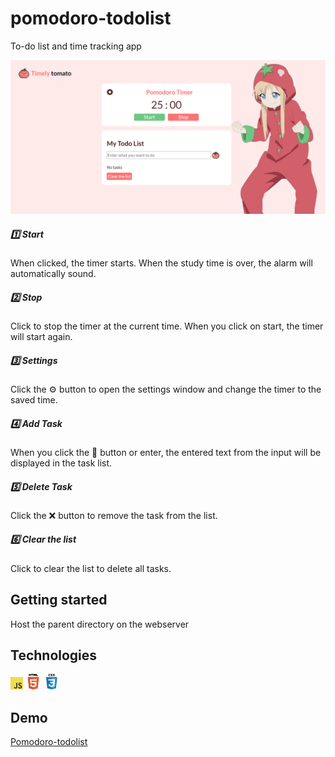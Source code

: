 # pomodoro-todolist

<p>To-do list and time tracking app</p>
<img width="700" alt="Screen" src="./assets/images/pomodoro-todolist.png">

##### 1️⃣ Start
When clicked, the timer starts. When the study time is over, the alarm will automatically sound.

##### 2️⃣ Stop 
Сlick to stop the timer at the current time. When you click on start, the timer will start again.

##### 3️⃣ Settings
Click the ⚙️ button to open the settings window and change the timer to the saved time.

##### 4️⃣ Add Task 
When you click the 🍅 button or enter, the entered text from the input will be displayed in the task list.

##### 5️⃣ Delete Task
Click the ❌ button to remove the task from the list.

##### 6️⃣ Clear the list
Сlick to clear the list to delete all tasks.


## Getting started

Host the parent directory on the webserver

## Technologies

<code><img height="20" src="https://raw.githubusercontent.com/github/explore/80688e429a7d4ef2fca1e82350fe8e3517d3494d/topics/javascript/javascript.png"></code>
<code><img height="25" src="https://raw.githubusercontent.com/github/explore/80688e429a7d4ef2fca1e82350fe8e3517d3494d/topics/html/html.png"></code>
<code><img height="25" src="https://raw.githubusercontent.com/github/explore/80688e429a7d4ef2fca1e82350fe8e3517d3494d/topics/css/css.png"></code>

## Demo

[Pomodoro-todolist]


[Pomodoro-todolist]: <https://pomodoro-todolist.vercel.app/>
